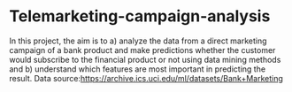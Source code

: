 # Telemarketing-campaign-analysis

In this project, the aim is to a) analyze the data from a direct marketing campaign of a bank product and make predictions whether the customer would subscribe to the financial product or not using data mining methods and b) understand which features are most important in predicting the result.
Data source:https://archive.ics.uci.edu/ml/datasets/Bank+Marketing

